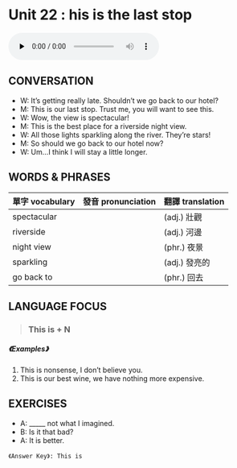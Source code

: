 # Unit 22 : his is the last stop

<audio controls preload="none">
  <source src="https://channelplus.ner.gov.tw/api/audio/5ad2e5eaf95e3500064f42bc">
</audio>

## CONVERSATION
* W: It’s getting really late. Shouldn’t we go back to our hotel? 
* M: This is our last stop. Trust me, you will want to see this. 
* W: Wow, the view is spectacular! 
* M: This is the best place for a riverside night view. 
* W: All those lights sparkling along the river. They’re stars! 
* M: So should we go back to our hotel now? 
* W: Um…I think I will stay a little longer.

## WORDS & PHRASES
單字 vocabulary|發音 pronunciation|翻譯 translation
---|---|---
spectacular||(adj.) 壯觀
riverside||(adj.) 河邊
night view||(phr.) 夜景
sparkling||(adj.) 發亮的
go back to||(phr.) 回去

## LANGUAGE FOCUS 
> <h3>This is + N</h3>

##### 《Examples》
1. This is nonsense, I don’t believe you.
2. This is our best wine, we have nothing more expensive.

## EXERCISES 
* A: _____ not what I imagined.
* B: Is it that bad?
* A: It is better.

`《Answer Key》: This is`